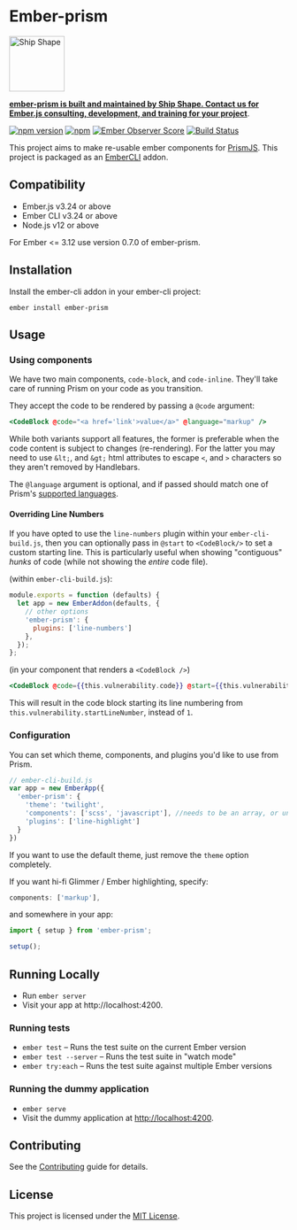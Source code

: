 # Ember-prism

<a href="https://shipshape.io/"><img src="http://i.imgur.com/DWHQjA5.png" alt="Ship Shape" width="100" height="100"/></a>

**[ember-prism is built and maintained by Ship Shape. Contact us for Ember.js consulting, development, and training for your project](https://shipshape.io/ember-consulting/)**.

[![npm version](https://badge.fury.io/js/ember-prism.svg)](http://badge.fury.io/js/ember-prism)
[![npm](https://img.shields.io/npm/dm/ember-prism.svg)]()
[![Ember Observer Score](https://emberobserver.com/badges/ember-prism.svg)](https://emberobserver.com/addons/ember-prism)
[![Build Status](https://travis-ci.org/shipshapecode/ember-prism.svg?branch=master)](https://travis-ci.org/shipshapecode/ember-prism)

This project aims to make re-usable ember components for [PrismJS](http://prismjs.com/).
This project is packaged as an [EmberCLI](http://www.ember-cli.com) addon.

Compatibility
------------------------------------------------------------------------------

* Ember.js v3.24 or above
* Ember CLI v3.24 or above
* Node.js v12 or above

For Ember <= 3.12 use version 0.7.0 of ember-prism.


Installation
------------------------------------------------------------------------------

Install the ember-cli addon in your ember-cli project:

```shell
ember install ember-prism
```

## Usage

### Using components

We have two main components, `code-block`, and `code-inline`. They'll take care of running Prism on your code as you transition.

They accept the code to be rendered by passing a `@code` argument:

```hbs
<CodeBlock @code="<a href='link'>value</a>" @language="markup" />
```

While both variants support all features, the former is preferable when the code content is subject to changes (re-rendering).
For the latter you may need to use `&lt;`, and `&gt;` html attributes to escape `<`, and `>` characters so they aren't removed by Handlebars.

The `@language` argument is optional, and if passed should match one of Prism's [supported languages](https://prismjs.com/#supported-languages).

#### Overriding Line Numbers

If you have opted to use the `line-numbers` plugin within your `ember-cli-build.js`, then you can optionally pass in `@start` to `<CodeBlock/>` to set a custom starting line.  This is particularly useful when showing "contiguous" *hunks* of code (while not showing the *entire* code file).

(within `ember-cli-build.js`):
```js
module.exports = function (defaults) {
  let app = new EmberAddon(defaults, {
    // other options
    'ember-prism': {
      plugins: ['line-numbers']
    },
  });
};
```

(in your component that renders a `<CodeBlock />`)
```hbs
<CodeBlock @code={{this.vulnerability.code}} @start={{this.vulnerability.startLineNumber}} />
```

This will result in the code block starting its line numbering from `this.vulnerability.startLineNumber`, instead of `1`.

### Configuration

You can set which theme, components, and plugins you'd like to use from Prism.

```js
// ember-cli-build.js
var app = new EmberApp({
  'ember-prism': {
    'theme': 'twilight',
    'components': ['scss', 'javascript'], //needs to be an array, or undefined.
    'plugins': ['line-highlight']
  }
})
```

If you want to use the default theme, just remove the `theme` option completely.

If you want hi-fi Glimmer / Ember highlighting, specify:
```js
components: ['markup'],
```
and somewhere in your app:
```js
import { setup } from 'ember-prism';

setup();
```

## Running Locally

* Run `ember server`
* Visit your app at http://localhost:4200.

### Running tests

* `ember test` – Runs the test suite on the current Ember version
* `ember test --server` – Runs the test suite in "watch mode"
* `ember try:each` – Runs the test suite against multiple Ember versions

### Running the dummy application

* `ember serve`
* Visit the dummy application at [http://localhost:4200](http://localhost:4200).

Contributing
------------------------------------------------------------------------------

See the [Contributing](CONTRIBUTING.md) guide for details.


License
------------------------------------------------------------------------------

This project is licensed under the [MIT License](LICENSE.md).
